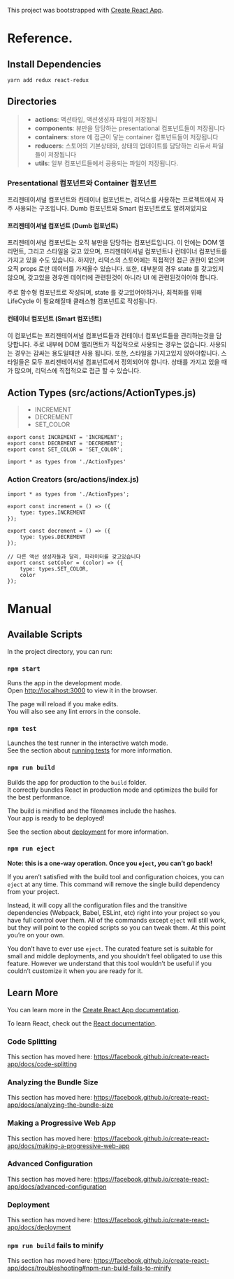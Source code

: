 This project was bootstrapped with [Create React App](https://github.com/facebook/create-react-app).
# Reference.

## Install Dependencies
```angular2
yarn add redux react-redux
```

## Directories
> - **actions**: 액션타입, 액션생성자 파일이 저장됩니
> - **components**: 뷰만을 담당하는 presentational 컴포넌트들이 저장됩니다
> - **containers**: store 에 접근이 닿는 container 컴포넌트들이 저장됩니다
> - **reducers**: 스토어의 기본상태와, 상태의 업데이트를 담당하는 리듀서 파일들이 저장됩니다
> - **utils**: 일부 컴포넌트들에서 공용되는 파일이 저장됩니다.

### Presentational 컴포넌트와 Container 컴포넌트
프리젠테이셔널 컴포넌트와 컨테이너 컴포넌트는, 리덕스를 사용하는 프로젝트에서 자주 사용되는 구조입니다. Dumb 컴포넌트와 Smart 컴포넌트로도 알려져있지요

#### 프리젠테이셔널 컴포넌트 (Dumb 컴포넌트)
프리젠테이셔널 컴포넌트는 오직 뷰만을 담당하는 컴포넌트입니다. 이 안에는 DOM 엘리먼트, 그리고 스타일을 갖고 있으며, 프리젠테이셔널 컴포넌트나 컨테이너 컴포넌트를 가지고 있을 수도 있습니다. 하지만, 리덕스의 스토어에는 직접적인 접근 권한이 없으며 오직 props 로만 데이터를 가져올수 있습니다. 또한, 대부분의 경우 state 를 갖고있지 않으며, 갖고있을 경우엔 데이터에 관련된것이 아니라 UI 에 관련된것이어야 합니다.

주로 함수형 컴포넌트로 작성되며, state 를 갖고있어야하거나, 최적화를 위해 LifeCycle 이 필요해질때 클래스형 컴포넌트로 작성됩니다.

#### 컨테이너 컴포넌트 (Smart 컴포넌트)
이 컴포넌트는 프리젠테이셔널 컴포넌트들과 컨테이너 컴포넌트들을 관리하는것을 담당합니다. 주로 내부에 DOM 엘리먼트가 직접적으로 사용되는 경우는 없습니다. 사용되는 경우는 감싸는 용도일때만 사용 됩니다. 또한, 스타일을 가지고있지 않아야합니다. 스타일들은 모두 프리젠테이셔널 컴포넌트에서 정의되어야 합니다. 상태를 가지고 있을 때가 많으며, 리덕스에 직접적으로 접근 할 수 있습니다.

## Action Types (src/actions/ActionTypes.js)
> - INCREMENT
> - DECREMENT
> - SET_COLOR

```angular2
export const INCREMENT = 'INCREMENT';
export const DECREMENT = 'DECREMENT';
export const SET_COLOR = 'SET_COLOR';
```

```angular2
import * as types from './ActionTypes'
```

### Action Creators (src/actions/index.js)
```angular2
import * as types from './ActionTypes';

export const increment = () => ({
    type: types.INCREMENT
});

export const decrement = () => ({
    type: types.DECREMENT
});

// 다른 액션 생성자들과 달리, 파라미터를 갖고있습니다
export const setColor = (color) => ({
    type: types.SET_COLOR,
    color
});

```

# Manual

## Available Scripts

In the project directory, you can run:

### `npm start`

Runs the app in the development mode.<br>
Open [http://localhost:3000](http://localhost:3000) to view it in the browser.

The page will reload if you make edits.<br>
You will also see any lint errors in the console.

### `npm test`

Launches the test runner in the interactive watch mode.<br>
See the section about [running tests](https://facebook.github.io/create-react-app/docs/running-tests) for more information.

### `npm run build`

Builds the app for production to the `build` folder.<br>
It correctly bundles React in production mode and optimizes the build for the best performance.

The build is minified and the filenames include the hashes.<br>
Your app is ready to be deployed!

See the section about [deployment](https://facebook.github.io/create-react-app/docs/deployment) for more information.

### `npm run eject`

**Note: this is a one-way operation. Once you `eject`, you can’t go back!**

If you aren’t satisfied with the build tool and configuration choices, you can `eject` at any time. This command will remove the single build dependency from your project.

Instead, it will copy all the configuration files and the transitive dependencies (Webpack, Babel, ESLint, etc) right into your project so you have full control over them. All of the commands except `eject` will still work, but they will point to the copied scripts so you can tweak them. At this point you’re on your own.

You don’t have to ever use `eject`. The curated feature set is suitable for small and middle deployments, and you shouldn’t feel obligated to use this feature. However we understand that this tool wouldn’t be useful if you couldn’t customize it when you are ready for it.

## Learn More

You can learn more in the [Create React App documentation](https://facebook.github.io/create-react-app/docs/getting-started).

To learn React, check out the [React documentation](https://reactjs.org/).

### Code Splitting

This section has moved here: https://facebook.github.io/create-react-app/docs/code-splitting

### Analyzing the Bundle Size

This section has moved here: https://facebook.github.io/create-react-app/docs/analyzing-the-bundle-size

### Making a Progressive Web App

This section has moved here: https://facebook.github.io/create-react-app/docs/making-a-progressive-web-app

### Advanced Configuration

This section has moved here: https://facebook.github.io/create-react-app/docs/advanced-configuration

### Deployment

This section has moved here: https://facebook.github.io/create-react-app/docs/deployment

### `npm run build` fails to minify

This section has moved here: https://facebook.github.io/create-react-app/docs/troubleshooting#npm-run-build-fails-to-minify
